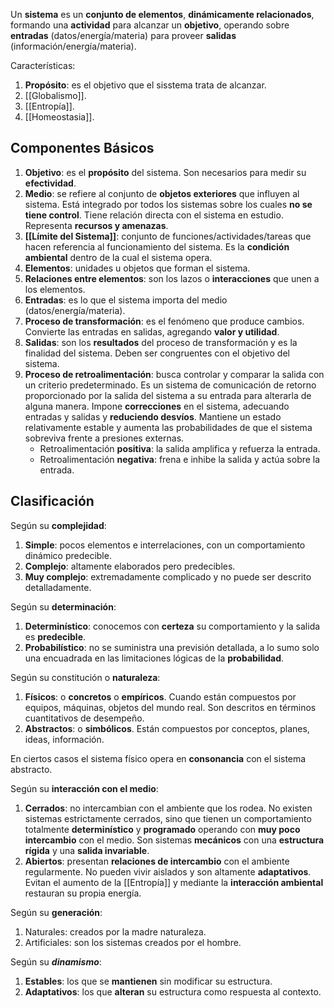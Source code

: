 Un **sistema** es un **conjunto de elementos**, **dinámicamente relacionados**, formando una **actividad** para alcanzar un **objetivo**, operando sobre **entradas** (datos/energía/materia) para proveer **salidas** (información/energía/materia).

Características:

1. **Propósito**: es el objetivo que el sisstema trata de alcanzar.
2. [[Globalismo]].
3. [[Entropía]].
4. [[Homeostasia]].

## Componentes Básicos

1. **Objetivo**: es el **propósito** del sistema. Son necesarios para medir su **efectividad**.
2. **Medio**: se refiere al conjunto de **objetos exteriores** que influyen al sistema. Está integrado por todos los sistemas sobre los cuales **no se tiene control**. Tiene relación directa con el sistema en estudio. Representa **recursos y amenazas**.
3. **[[Límite del Sistema]]**: conjunto de funciones/actividades/tareas que hacen referencia al funcionamiento del sistema. Es la **condición ambiental** dentro de la cual el sistema opera.
4. **Elementos**: unidades u objetos que forman el sistema.
5. **Relaciones entre elementos**: son los lazos o **interacciones** que unen a los elementos.
6. **Entradas**: es lo que el sistema importa del medio (datos/energía/materia).
7. **Proceso de transformación**: es el fenómeno que produce cambios. Convierte las entradas en salidas, agregando **valor y utilidad**.
8. **Salidas**: son los **resultados** del proceso de transformación y es la finalidad del sistema. Deben ser congruentes con el objetivo del sistema.
9. **Proceso de retroalimentación**: busca controlar y comparar la salida con un criterio predeterminado. Es un sistema de comunicación de retorno proporcionado por la salida del sistema a su entrada para alterarla de alguna manera. Impone **correcciones** en el sistema, adecuando entradas y salidas y **reduciendo desvíos**. Mantiene un estado relativamente estable y aumenta las probabilidades de que el sistema sobreviva frente a presiones externas.
	- Retroalimentación **positiva**: la salida amplifica y refuerza la entrada.
	- Retroalimentación **negativa**: frena e inhibe la salida y actúa sobre la entrada.

## Clasificación

Según su **complejidad**:

1. **Simple**: pocos elementos e interrelaciones, con un comportamiento dinámico predecible.
2. **Complejo**: altamente elaborados pero predecibles.
3. **Muy complejo**: extremadamente complicado y no puede ser descrito detalladamente.

Según su **determinación**:

1. **Determinístico**: conocemos con **certeza** su comportamiento y la salida es **predecible**.
2. **Probabilístico**: no se suministra una previsión detallada, a lo sumo solo una encuadrada en las limitaciones lógicas de la **probabilidad**.

Según su constitución o **naturaleza**:

1. **Físicos**: o **concretos** o **empíricos**. Cuando están compuestos por equipos, máquinas, objetos del mundo real. Son descritos en términos cuantitativos de desempeño.
2. **Abstractos**: o **simbólicos**. Están compuestos por conceptos, planes, ideas, información.

En ciertos casos el sistema físico opera en **consonancia** con el sistema abstracto.

Según su **interacción con el medio**:

1. **Cerrados**: no intercambian con el ambiente que los rodea. No existen sistemas estrictamente cerrados, sino que tienen un comportamiento totalmente **determinístico** y **programado** operando con **muy poco intercambio** con el medio. Son sistemas **mecánicos** con una **estructura rígida** y una **salida invariable**.
2. **Abiertos**: presentan **relaciones de intercambio** con el ambiente regularmente. No pueden vivir aislados y son altamente **adaptativos**. Evitan el aumento de la [[Entropía]] y mediante la **interacción ambiental** restauran su propia energía.

Según su **generación**:

1. Naturales: creados por la madre naturaleza.
2. Artificiales: son los sistemas creados por el hombre.

Según su ***dinamismo***:

1. **Estables**: los que se **mantienen** sin modificar su estructura.
2. **Adaptativos**: los que **alteran** su estructura como respuesta al contexto.
